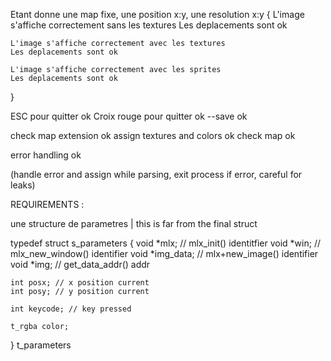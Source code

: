 Etant donne une map fixe, une position x:y, une resolution x:y
{
	L'image s'affiche correctement sans les textures
	Les deplacements sont ok

	L'image s'affiche correctement avec les textures
	Les deplacements sont ok

	L'image s'affiche correctement avec les sprites
	Les deplacements sont ok
}

ESC pour quitter ok
Croix rouge pour quitter ok
--save ok

check map extension ok
assign textures and colors ok
check map ok

error handling ok

(handle error and assign while parsing, exit process if error, careful for leaks)


REQUIREMENTS :

une structure de parametres | this is far from the final struct

typedef struct	s_parameters
{
	void *mlx; // mlx_init() identitfier
	void *win; // mlx_new_window() identifier
	void *img_data; // mlx+new_image() identifier
	void *img; // get_data_addr() addr
	
	int posx; // x position current
	int posy; // y position current

	int keycode; // key pressed

	t_rgba color;

}		t_parameters
